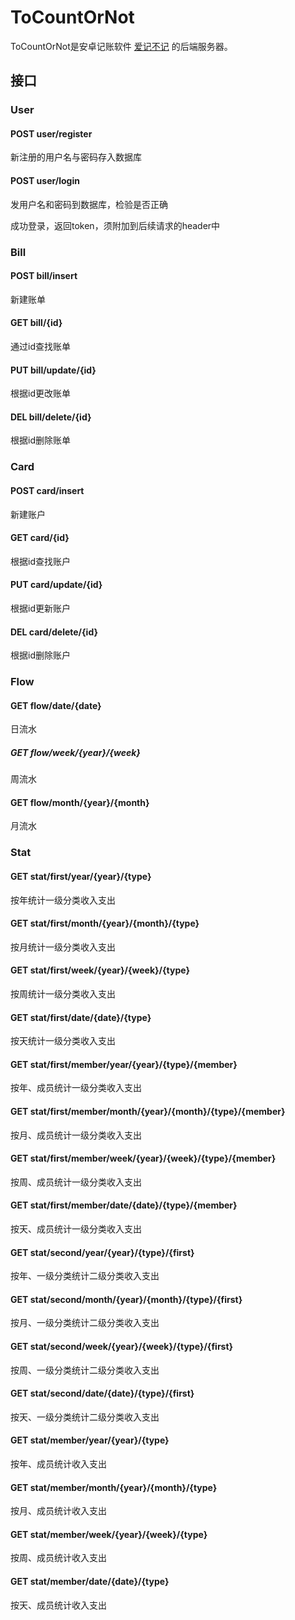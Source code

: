 # ToCountOrNot

ToCountOrNot是安卓记账软件 [爱记不记](https://github.com/ThisisKKya/ToCountOrNotApp) 的后端服务器。

## 接口

### User

#### POST user/register

新注册的用户名与密码存入数据库

#### POST user/login

发用户名和密码到数据库，检验是否正确

成功登录，返回token，须附加到后续请求的header中

### Bill

#### POST bill/insert

新建账单

#### GET bill/{id}

通过id查找账单

#### PUT bill/update/{id}

根据id更改账单

#### DEL bill/delete/{id}

根据id删除账单

### Card

#### POST card/insert

新建账户

#### GET card/{id}

根据id查找账户

#### PUT card/update/{id}

根据id更新账户

#### DEL card/delete/{id}

根据id删除账户

### Flow

#### GET flow/date/{date}

日流水

##### GET flow/week/{year}/{week}

周流水

#### GET flow/month/{year}/{month}

月流水

### Stat

#### GET stat/first/year/{year}/{type}

按年统计一级分类收入支出

#### GET stat/first/month/{year}/{month}/{type}

按月统计一级分类收入支出

#### GET stat/first/week/{year}/{week}/{type}

按周统计一级分类收入支出

#### GET stat/first/date/{date}/{type}

按天统计一级分类收入支出

#### GET stat/first/member/year/{year}/{type}/{member}

按年、成员统计一级分类收入支出

#### GET stat/first/member/month/{year}/{month}/{type}/{member}

按月、成员统计一级分类收入支出

#### GET stat/first/member/week/{year}/{week}/{type}/{member}

按周、成员统计一级分类收入支出

#### GET stat/first/member/date/{date}/{type}/{member}

按天、成员统计一级分类收入支出

#### GET stat/second/year/{year}/{type}/{first}

按年、一级分类统计二级分类收入支出

#### GET stat/second/month/{year}/{month}/{type}/{first}

按月、一级分类统计二级分类收入支出

#### GET stat/second/week/{year}/{week}/{type}/{first}

按周、一级分类统计二级分类收入支出

#### GET stat/second/date/{date}/{type}/{first}

按天、一级分类统计二级分类收入支出

#### GET stat/member/year/{year}/{type}

按年、成员统计收入支出

#### GET stat/member/month/{year}/{month}/{type}

按月、成员统计收入支出

#### GET stat/member/week/{year}/{week}/{type}

按周、成员统计收入支出

#### GET stat/member/date/{date}/{type}

按天、成员统计收入支出